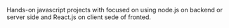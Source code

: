 Hands-on javascript projects with focused on using node.js on backend or server side and React.js on client sede of fronted.
